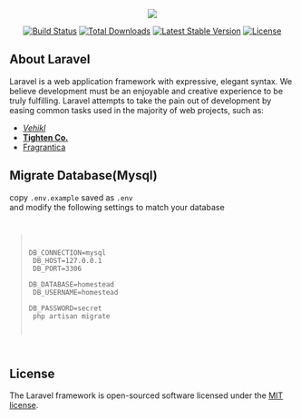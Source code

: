 <p align="center"><img src="https://laravel.com/assets/img/components/logo-laravel.svg"></p>

<p align="center">
<a href="https://travis-ci.org/laravel/framework"><img src="https://travis-ci.org/laravel/framework.svg" alt="Build Status"></a>
<a href="https://packagist.org/packages/laravel/framework"><img src="https://poser.pugx.org/laravel/framework/d/total.svg" alt="Total Downloads"></a>
<a href="https://packagist.org/packages/laravel/framework"><img src="https://poser.pugx.org/laravel/framework/v/stable.svg" alt="Latest Stable Version"></a>
<a href="https://packagist.org/packages/laravel/framework"><img src="https://poser.pugx.org/laravel/framework/license.svg" alt="License"></a>
</p>

## About Laravel

Laravel is a web application framework with expressive, elegant syntax. We believe development must be an enjoyable and creative experience to be truly fulfilling. Laravel attempts to take the pain out of development by easing common tasks used in the majority of web projects, such as:

- *[Vehikl](https://vehikl.com/)*
- **[Tighten Co.](https://tighten.co)**
- [Fragrantica](https://www.fragrantica.com)

## Migrate Database(Mysql)
copy <code>.env.example</code> saved as <code>.env</code><br>
and modify the following settings to match your database
<code>
>DB_CONNECTION=mysql<br>
>DB_HOST=127.0.0.1<br>
>DB_PORT=3306<br>
>DB_DATABASE=homestead<br>
>DB_USERNAME=homestead<br>
>DB_PASSWORD=secret<br>
>php artisan migrate<br>
</code>

## License

The Laravel framework is open-sourced software licensed under the [MIT license](https://opensource.org/licenses/MIT).
